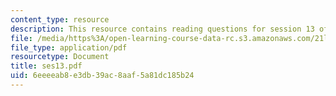 ```yaml
---
content_type: resource
description: This resource contains reading questions for session 13 of the course.
file: /media/https%3A/open-learning-course-data-rc.s3.amazonaws.com/21l-423j-introduction-to-anglo-american-folk-music-fall-2005/6eeeeab8e3db39ac8aaf5a81dc185b24_ses13.pdf
file_type: application/pdf
resourcetype: Document
title: ses13.pdf
uid: 6eeeeab8-e3db-39ac-8aaf-5a81dc185b24
---
```

